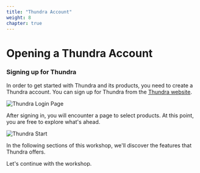 ```yaml
---
title: "Thundra Account"
weight: 8
chapter: true
---
```


# Opening a Thundra Account

### Signing up for Thundra

In order to get started with Thundra and its products, you need to create a Thundra account. You can sign up for Thundra from the [Thundra website](https://start.thundra.io/).

![Thundra Login Page](/images/_foresight/_thundra_account/thundra-sign-up.png)

After signing in, you will encounter a page to select products. At this point, you are free to explore what's ahead.

![Thundra Start](/images/_setting_up/thundra-start.png)

In the following sections of this workshop, we'll discover the features that Thundra offers.

Let's continue with the workshop.
